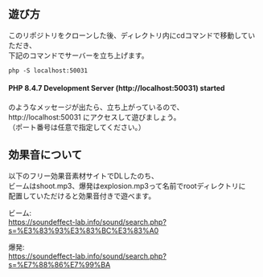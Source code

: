 ## 遊び方
このリポジトリをクローンした後、ディレクトリ内にcdコマンドで移動していただき、<br>
下記のコマンドでサーバーを立ち上げます。<br>

```
php -S localhost:50031
```

 #### PHP 8.4.7 Development Server (http://localhost:50031) started<br>
のようなメッセージが出たら、立ち上がっているので、<br>
http://localhost:50031 にアクセスして遊びましょう。<br>
（ポート番号は任意で指定してください。）


## 効果音について

以下のフリー効果音素材サイトでDLしたのち、<br>
ビームはshoot.mp3、爆発はexplosion.mp3って名前でrootディレクトリに<br>
配置していただけると効果音付きで遊べます。<br>

ビーム:<br>
https://soundeffect-lab.info/sound/search.php?s=%E3%83%93%E3%83%BC%E3%83%A0

爆発:<br>
https://soundeffect-lab.info/sound/search.php?s=%E7%88%86%E7%99%BA
